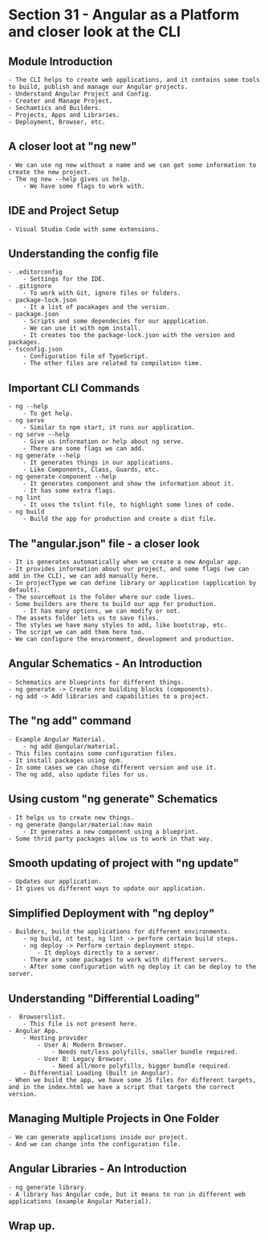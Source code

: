 # Section 31 - Angular as a Platform and closer look at the CLI

## Module Introduction

    - The CLI helps to create web applications, and it contains some tools to build, publish and manage our Angular projects.
    - Understand Angular Project and Config.
    - Creater and Manage Project.
    - Sechamtics and Builders.
    - Projects, Apps and Libraries.
    - Deployment, Browser, etc.

## A closer loot at "ng new"

    - We can use ng new without a name and we can get some information to create the new project.
    - The ng new --help gives us help.
        - We have some flags to work with.

## IDE and Project Setup
    
    - Visual Studio Code with some extensions.

## Understanding the config file

    - .editorconfig
        - Settings for the IDE.
    - .gitignore
        - To work with Git, ignore files or folders.
    - package-lock.json
        - It a list of pacakages and the version.
    - package.json
        - Scripts and some dependecies for our appplication.
        - We can use it with npm install.
        - It creates too the package-lock.json with the version and packages.
    - tsconfig.json
        - Configuration file of TypeScript.
        - The other files are related to compilation time.

## Important CLI Commands
    
    - ng --help
        - To get help.
    - ng serve
        - Similar to npm start, it runs our application.
    - ng serve --help
        - Give us information or help about ng serve.
        - There are some flags we can add.
    - ng generate --help
        - It generates things in our applications.
        - Like Components, Class, Guards, etc.
    - ng generate component --help
        - It generates component and show the information about it.
        - It has some extra flags.
    - ng lint
        - It uses the tslint file, to highlight some lines of code.
    - ng build
        - Build the app for production and create a dist file.

## The "angular.json" file - a closer look

    - It is generates automatically when we create a new Angular app.
    - It provides information about our project, and some flags (we can add in the CLI), we can add manually here.
    - In projectType we can define library or application (application by default).
    - The sourceRoot is the folder where our code lives.
    - Some builders are there to build our app for production.
        - It has many options, we can modify or not.
    - The assets folder lets us to save files.
    - The styles we have many styles to add, like bootstrap, etc.
    - The script we can add them here too.
    - We can configure the environment, development and production.

## Angular Schematics - An Introduction
    
    - Schematics are blueprints for different things.
    - ng generate -> Create nre building blocks (components).
    - ng add -> Add libraries and capabilities to a project.

## The "ng add" command
    
    - Example Angular Material.
        - ng add @angular/material.
    - This files contains some configuration files.
    - It install packages using npm.
    - In some cases we can chose different version and use it.
    - The ng add, also update files for us.

## Using custom "ng generate" Schematics
    
    - It helps us to create new things.
    - ng generate @angular/material:nav main
        - It generates a new component using a blueprint.
    - Some thrid party packages allow us to work in that way.

## Smooth updating of project with "ng update"

    - Updates our application.
    - It gives us different ways to update our application.

## Simplified Deployment with "ng deploy"

    - Builders, build the applications for different environments.
        - ng build, nt test, ng lint -> perform certain build steps.
        - ng deploy -> Perform certain deployment steps.
            - It deploys directly to a server.
        - There are some packages to work with different servers.
        - After some configuration with ng deploy it can be deploy to the server.
    
## Understanding "Differential Loading"
    
    -  Browserslist.
        - This file is not present here.
    - Angular App.
        - Hosting provider
            - User A: Modern Browser.
                - Needs not/less polyfills, smaller bundle required.
            - User B: Legacy Browser.
                - Need all/more polyfills, bigger bundle required.
        - Differential Loading (Built in Angular).
    - When we build the app, we have some JS files for different targets, and in the index.html we have a script that targets the correct version.

## Managing Multiple Projects in One Folder

    - We can generate applications inside our project.
    - And we can change into the configuration file.

## Angular Libraries - An Introduction

    - ng generate library.
    - A library has Angular code, but it means to run in different web applications (example Angular Material).

## Wrap up.